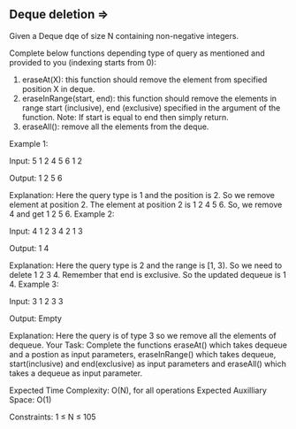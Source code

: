 Deque deletion  =>
--------------


Given a Deque dqe of size N containing non-negative integers.

Complete below functions depending type of query as mentioned and provided to you (indexing starts from 0):
1. eraseAt(X): this function should remove the element from specified position X in deque.
2. eraseInRange(start, end): this function should remove the elements in range start (inclusive), end (exclusive) specified in the argument of the function.
Note: If start is equal to end then simply return.
3. eraseAll(): remove all the elements from the deque.

Example 1:

Input:
5
1 2 4 5 6
1 2

Output: 
1 2 5 6 

Explanation: 
Here the query type is 1 
and the position is 2. So we remove 
element at position 2. The element at 
position 2 is 1 2 4 5 6. So, we remove 
4 and get 1 2 5 6.
Example 2:

Input: 
4
1 2 3 4
2 1 3

Output: 
1 4 

Explanation: 
Here the query type is 2 
and the range is [1, 3). So we need to 
delete 1 2 3 4. Remember that end is 
exclusive. So the updated dequeue is 1 4.
Example 3:

Input:
3
1 2 3
3

Output: 
Empty

Explanation: 
Here the query is of type 3 
so we remove all the elements of dequeue.
Your Task:
Complete the functions eraseAt() which takes dequeue and a postion as input parameters, eraseInRange() which takes dequeue, start(inclusive) and end(exclusive) as input parameters and eraseAll() which takes a dequeue as input parameter.

Expected Time Complexity: O(N), for all operations
Expected Auxilliary Space: O(1)

Constraints:
1 ≤ N ≤ 105
